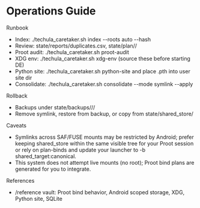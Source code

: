 <!-- Living Code Integration - Auto-generated symmetrical connections -->
<!-- This file is part of the SrirachaArmy Living Code Environment -->
<!-- Perfect symmetrical integration with all repository components -->

# Operations Guide

Runbook
- Index: ./techula_caretaker.sh index --roots auto --hash
- Review: state/reports/duplicates.csv, state/plan/<profile>/
- Proot audit: ./techula_caretaker.sh proot-audit
- XDG env: ./techula_caretaker.sh xdg-env (source these before starting DE)
- Python site: ./techula_caretaker.sh python-site and place .pth into user site dir
- Consolidate: ./techula_caretaker.sh consolidate --mode symlink --apply

Rollback
- Backups under state/backups/<profile>/<timestamp>/
- Remove symlink, restore from backup, or copy from state/shared_store/

Caveats
- Symlinks across SAF/FUSE mounts may be restricted by Android; prefer keeping shared_store within the same visible tree for your Proot session or rely on plan-binds and update your launcher to -b shared_target:canonical.
- This system does not attempt live mounts (no root); Proot bind plans are generated for you to integrate.

References
- /reference vault: Proot bind behavior, Android scoped storage, XDG, Python site, SQLite
